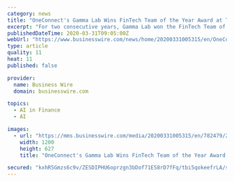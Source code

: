 ```yaml
---
category: news
title: "OneConnect's Gamma Lab Wins FinTech Team of the Year Award at The Asset for Two Consecutive Years"
excerpt: "For two consecutive years, Gamma Lab won the FinTech Team of the Year award, demonstrating OneConnect's industry leading position in both AI technology R&D and deployment. Gamma Lab not only has the leading AI technology, but also deploys the technology in financial scenarios. Its remote agent service uses robots rather than humans to reach ..."
publishedDateTime: 2020-03-31T09:05:00Z
webUrl: "https://www.businesswire.com/news/home/20200331005315/en/OneConnects-Gamma-Lab-Wins-FinTech-Team-Year"
type: article
quality: 11
heat: 11
published: false

provider:
  name: Business Wire
  domain: businesswire.com

topics:
  - AI in Finance
  - AI

images:
  - url: "https://mms.businesswire.com/media/20200331005315/en/782479/23/project.jpg"
    width: 1200
    height: 627
    title: "OneConnect's Gamma Lab Wins FinTech Team of the Year Award at The Asset for Two Consecutive Years"

secured: "kxhR5Gmzs6c9v/ZESDIPHU6oprzgn3bDof71E58rD7fFq/tbi5qokeefrLA/svaOwte2S9xtXVZzN675QdCoufev48Sm+UYsaFObJ5d80QMtvvFscui65eiRjZH/dEYyPfORfnh23ojgkhPLRY7GKza+nVawmt0flao8PsROBdIrwb8mqykRZ7Oq/Gp6mLZWAy88aGOvq0KgPEwf1N2ptRG6lw0hvNU42gBt/2ft+k5JUM96V+QxtGL+IOVUVGn++Jp4e6XpnngrRiEuPDrk1xyFOfMZYJTqTmbUgJChUfknE8ISNm5o9ZlUK/pZCUEm7GhQ197BE//ueliLYkt2mdY4zBLb5OemRtJtdKj87yQCu3Mib+v3YD3hK34SMIXidS2VN1wcCjieBQvEapXclpt9nxWLqrOG1akWMe0Q/HzMn4AGxxpTQevpz4QqTcWbbEnLzZS+d2qrPe2bl8eEfrmBEpZ2Of3eeppOPN+a0SI=;y/o1Y8gSp7ARK4Oi9TSfmg=="
---
```


